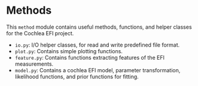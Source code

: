 # Methods

This `method` module contains useful methods, functions, and helper classes for the Cochlea EFI project.

- `io.py`: I/O helper classes, for read and write predefined file format.
- `plot.py`: Contains simple plotting functions.
- `feature.py`: Contains functions extracting features of the EFI measurements.
- `model.py`: Contains a cochlea EFI model, parameter transformation, likelihood functions, and prior functions for fitting.

